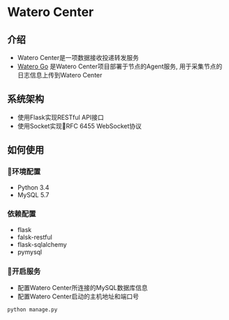 # Watero Center

## 介绍

* Watero Center是一项数据接收投递转发服务
* [Watero Go](https://github.com/Qinnnnnn/Watero_Go) 是Watero Center项目部署于节点的Agent服务, 用于采集节点的日志信息上传到Watero Center

## 系统架构

* 使用Flask实现RESTful API接口
* 使用Socket实现RFC 6455 WebSocket协议

## 如何使用

### 环境配置

* Python 3.4
* MySQL 5.7

### 依赖配置

* flask
* falsk-restful
* flask-sqlalchemy
* pymysql

### 开启服务

* 配置Watero Center所连接的MySQL数据库信息
* 配置Watero Center启动的主机地址和端口号

```Python
python manage.py
```